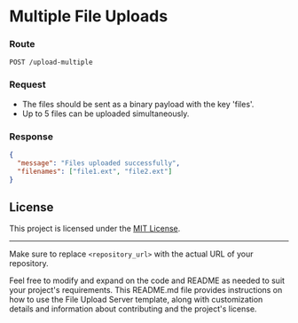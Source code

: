 

# Multiple File Uploads

### Route

```
POST /upload-multiple
```

### Request

- The files should be sent as a binary payload with the key 'files'.
- Up to 5 files can be uploaded simultaneously.

### Response

```json
{
  "message": "Files uploaded successfully",
  "filenames": ["file1.ext", "file2.ext"]
}
```

## License

This project is licensed under the [MIT License](LICENSE).

---

Make sure to replace `<repository_url>` with the actual URL of your repository.

Feel free to modify and expand on the code and README as needed to suit your project's requirements. This README.md file provides instructions on how to use the File Upload Server template, along with customization details and information about contributing and the project's license.